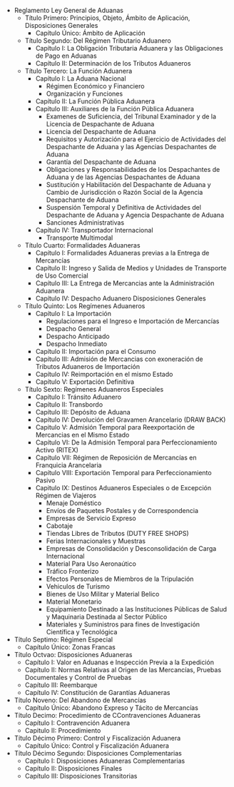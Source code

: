 - Reglamento Ley General de Aduanas
  - Título Primero: Principios, Objeto, Ámbito de Aplicación, Disposiciones Generales
    - Capítulo Único: Ámbito de Aplicación
  - Título Segundo: Del Régimen Tributario Aduanero
    - Capítulo I: La Obligación Tributaria Aduanera y las Obligaciones de Pago en Aduanas
    - Capítulo II: Determinación de los Tributos Aduaneros
  - Título Tercero: La Función Aduanera
    - Capítulo I: La Aduana Nacional
       - Régimen Económico y Financiero
       - Organización y Funciones
    - Capítulo II: La Función Pública Aduanera
    - Capítulo III: Auxiliares de la Función Pública Aduanera
      - Examenes de Suficiencia, del Tribunal Examinador y de la Licencia de Despachante de Aduana
      - Licencia del Despachante de Aduana
      - Requisitos y Autorización para el Ejercicio de Actividades del Despachante de Aduana y las Agencias Despachantes de Aduana
      - Garantía del Despachante de Aduana
      - Obligaciones y Responsabilidades de los Despachantes de Aduana y de las Agencias Despachantes de Aduana
      - Sustitución y Habilitación del Despachante de Aduana y Cambio de Jurisdicción o Razón Social de la Agencia Despachante de Aduana
      - Suspensión Temporal y Definitiva de Actividades del Despachante de Aduana y Agencia Despachante de Aduana
      - Sanciones Administrativas
    - Capítulo IV: Transportador Internacional
      - Transporte Multimodal
  - Título Cuarto: Formalidades Aduaneras
    - Capítulo I: Formalidades Aduaneras previas a la Entrega de Mercancías
    - Capítulo II: Ingreso y Salida de Medios y Unidades de Transporte de Uso Comercial
    - Capítulo III: La Entrega de Mercancias ante la Administración Aduanera
    - Capítulo IV: Despacho Aduanero Disposiciones Generales
  - Título Quinto: Los Regímenes Aduaneros
    - Capítulo I: La Importación
      - Regulaciones para el Ingreso e Importación de Mercancías
      - Despacho General
      - Despacho Anticipado
      - Despacho Inmediato
    - Capítulo II: Importación para el Consumo
    - Capítulo III: Admisión de Mercancias con exoneración de Tributos Aduaneros de Importación
    - Capítulo IV: Reimportación en el mismo Estado
    - Capítulo V: Exportación Definitiva
  - Título Sexto: Regímenes Aduaneros Especiales
    - Capítulo I: Tránsito Aduanero
    - Capítulo II: Transbordo
    - Capítulo III: Depósito de Aduana
    - Capítulo IV: Devolución del Gravamen Arancelario (DRAW BACK)
    - Capitulo V: Admisión Temporal para Reexportación de Mercancias en el Mismo Estado
    - Capítulo VI: De la Admisión Temporal para Perfeccionamiento Activo (RITEX)
    - Capítulo VII: Régimen de Reposición de Mercancías en Franquicia Arancelaria
    - Capítulo VIII: Exportación Temporal para Perfeccionamiento Pasivo
    - Capitulo IX: Destinos Aduaneros Especiales o de Excepción Régimen de Viajeros
      - Menaje Doméstico
      - Envíos de Paquetes Postales y de Correspondencia
      - Empresas de Servicio Expreso
      - Cabotaje
      - Tiendas Libres de Tributos (DUTY FREE SHOPS)
      - Ferias Internacionales y Muestras
      - Empresas de Consolidación y Desconsolidación de Carga Internacional
      - Material Para Uso Aeronaútico
      - Tráfico Fronterizo
      - Efectos Personales de Miembros de la Tripulación
      - Vehiculos de Turismo
      - Bienes de Uso Militar y Material Belico
      - Material Monetario
      - Equipamiento Destinado a las Instituciones Públicas de Salud y Maquinaria Destinada al Sector Público
      - Materiales y Suministros para fines de Investigación Científica y Tecnológica
- Título Septimo: Régimen Especial
  - Capítulo Único: Zonas Francas
- Título Octvao: Disposiciones Aduaneras
  - Capítulo I: Valor en Aduanas e Inspección Previa a la Expedición
  - Capítulo II: Normas Relativas al Origen de las Mercancías, Pruebas Documentales y Control de Pruebas
  - Capítulo III: Reembarque
  - Capítulo IV: Constitución de Garantías Aduaneras
- Título Noveno: Del Abandono de Mercancías
  - Capítulo Único: Abandono Expreso y Tácito de Mercancías
- Título Decimo: Procedimiento de CContravenciones Aduaneras
  - Capítulo I: Contravención Aduanera
  - Capitulo II: Procedimiento
- Título Décimo Primero: Control y Fiscalización Aduanera
  - Capítulo Único: Control y Fiscalización Aduanera
- Título Décimo Segundo: Disposiciones Complementarias
  - Capítulo I: Disposiciones Aduaneras Complementarias
  - Capítulo II: Disposiciones Finales
  - Capítulo III: Disposiciones Transitorias
  